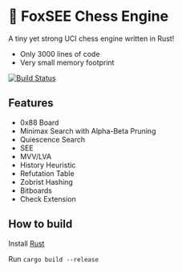 # 🦊 FoxSEE Chess Engine
A tiny yet strong UCI chess engine written in Rust!  

- Only 3000 lines of code
- Very small memory footprint

[![Build Status](https://travis-ci.com/redsalmon91/FoxSEE.svg?branch=master)](https://travis-ci.com/redsalmon91/FoxSEE)

## Features

- 0x88 Board
- Minimax Search with Alpha-Beta Pruning
- Quiescence Search
- SEE
- MVV/LVA
- History Heuristic
- Refutation Table
- Zobrist Hashing
- Bitboards
- Check Extension

## How to build
Install [Rust](https://www.rust-lang.org/)

Run `cargo build --release`
